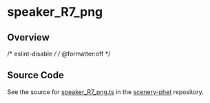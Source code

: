 # speaker_R7_png

## Overview

/* eslint-disable */
/* @formatter:off */



## Source Code

See the source for [speaker_R7_png.ts](https://github.com/phetsims/scenery-phet/blob/main/images/speaker/speaker_R7_png.ts) in the [scenery-phet](https://github.com/phetsims/scenery-phet) repository.
